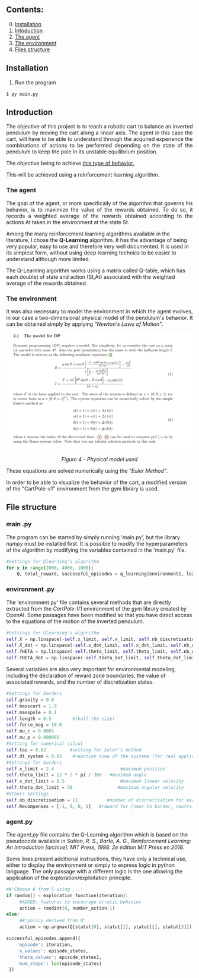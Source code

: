 ## Contents:
0. [Installation](#installation)
1. [Intoduction](#introduction)
2. [The agent](#agent)
3. [The environment](#environment)
4. [Files structure](#file)



<a id='installation'></a>
## Installation
1. Run the program
```
$ py main.py
```



<a id='introduction'></a>
## Introduction

<p align="justify">The objective of this project is to teach a robotic cart to balance an inverted pendulum by moving the cart along a linear axis. The agent in this case the cart, will have to be able to understand through the acquired experience the combinations of actions to be performed depending on the state of the pendulum to keep the pole in its unstable equilibrium position.

The objective being to achieve [this type of behavior.](https://www.youtube.com/watch?v=Lt-KLtkDlh8)

This will be achieved using a reinforcement learning algorithm.</p>

<a id='agent'></a>
### The agent
<p align="justify">The goal of the agent, or more specifically of the algorithm that governs his behavior, is to maximize the value of the rewards obtained. To do so, it records a weighted average of the rewards obtained according to the actions At taken in the environment at the state St.

Among the many reinforcement learning algorithms available in the literature, I chose the <b>Q-Learning</b> algorithm. It has the advantage of being very popular, easy to use and therefore very well documented. It is used in its simplest form, without using deep learning technics to be easier to understand although more limited.

The Q-Learning algorithm works using a matrix called Q-table, which has each doublet of state and action (St,At) associated with the weighted average of the rewards obtained.</p>

<a id='environment'></a>
### The environment
<p align="justify">It was also necessary to model the environment in which the agent evolves, in our case a two-dimensional physical model of the pendulum's behavior.
It can be obtained simply by applying <i>"Newton's Laws of Motion"</i>.</p>

<p align="center"><img style="display: block; margin: auto;" src="image/model.jpg" /><br>
<i>Figure 4 - Physical model used</i></p>

<p align="justify">
These equations are solved numerically using the <i>"Euler Method"</i>.

In order to be able to visualize the behavior of the cart, a modified version of the "CartPole-v1" environment from the gym library is used.</p>


<a id='file'></a>
## File structure

### main .py
The program can be started by simply running 'main.py', but the library <i>numpy</i> must be installed first.
It is possible to modify the hyperparameters of the algorithm by modifying the variables contained in the 'main.py' file.

```python
#Settings for Qlearning's algorithm
for x in range(2000, 4000, 1000):
    Q, total_reward, successful_episodes = q_learning(environment1, learning_rate=0.05, gamma=0.99, total_iteration=x, show=True)
```


### environment .py
The 'environment.py' file contains several methods that are directly extracted from the *CartPole-V1* environment of the *gym* library created by OpenAI.
Some passages have been modified so that you have direct access to the equations of the motion of the inverted pendulum.

```python
#Settings for Qlearning's algorithm
self.X = np.linspace(-self.x_limit, self.x_limit, self.nb_discretisation_x)
self.X_dot = np.linspace(-self.x_dot_limit, self.x_dot_limit, self.nb_discretisation_x_dot)
self.THETA = np.linspace(-self.theta_limit, self.theta_limit, self.nb_discretisation_theta)
self.THETA_dot = np.linspace(-self.theta_dot_limit, self.theta_dot_limit, self.nb_discretisation_theta_dot)
```

Several variables are also very important for environmental modeling, including the declaration of reward zone boundaries, the value of associated rewards, and the number of discretization states.

```python
#Settings for borders
self.gravity = 9.8
self.masscart = 1.0
self.masspole = 0.1
self.length = 0.5        #(half the size)
self.force_mag = 10.0
self.mu_c = 0.0005
self.mu_p = 0.000002
#Setting for numerical calcul
self.tau = 0.02         #setting for Euler's method
self.dt_system = 0.02    #reaction time of the systeme (for real application)
#Settings for borders
self.x_limit = 2.4                         #maximum position
self.theta_limit = 12 * 2 * pi / 360   #maximum angle
self.x_dot_limit = 0.5                     #maximum linear velocity
self.theta_dot_limit = 50                 #maximum angular velocity
#Others settings
self.nb_discretisation = 11           #number of discretisation for each of the 4 states
self.Recompenses = [-1, 0, 0, 1]   #reward for [near to border, neutral, vertical pole, vertical pole and cart in the center]
```


### agent.py
The *agent.py* file contains the Q-Learning algorithm which is based on the pseudocode available in *Sutton, R. S., Barto, A. G., Reinforcement Learning: An Introduction [archive]. MIT Press, 1998. 2e édition MIT Press en 2018.*

Some lines present additional instructions, they have only a technical use, either to display the environment or simply to express logic in python language.
The only passage with a different logic is the one allowing the application of the exploration/exploitation principle.

```python
##'Choose A from S using ...'
if random() < exploration_function(iteration):
     #ADDED: features to encourage erratic behavior
     action = randint(0, number_action-1)
else:
     ##'policy derived from Q'
     action = np.argmax(Q[statut[0], statut[1], statut[2], statut[3]])
```
```python
successful_episodes.append({
    'episode': iteration,
    'x_values': episode_states,
    'theta_values': episode_states1,
    'num_steps': len(episode_states)
 })
```
